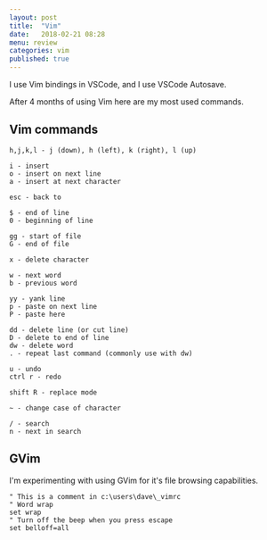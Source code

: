 ```yaml
---
layout: post
title:  "Vim"
date:   2018-02-21 08:28
menu: review
categories: vim 
published: true 
---
```

I use Vim bindings in VSCode, and I use VSCode Autosave. 

After 4 months of using Vim here are my most used commands.

## Vim commands
```
h,j,k,l - j (down), h (left), k (right), l (up) 

i - insert
o - insert on next line
a - insert at next character

esc - back to 

$ - end of line
0 - beginning of line

gg - start of file
G - end of file

x - delete character

w - next word
b - previous word

yy - yank line
p - paste on next line
P - paste here

dd - delete line (or cut line)
D - delete to end of line
dw - delete word
. - repeat last command (commonly use with dw)

u - undo
ctrl r - redo

shift R - replace mode

~ - change case of character

/ - search
n - next in search

```

## GVim
I'm experimenting with using GVim for it's file browsing capabilities.

```
" This is a comment in c:\users\dave\_vimrc
" Word wrap
set wrap
" Turn off the beep when you press escape
set belloff=all
```


